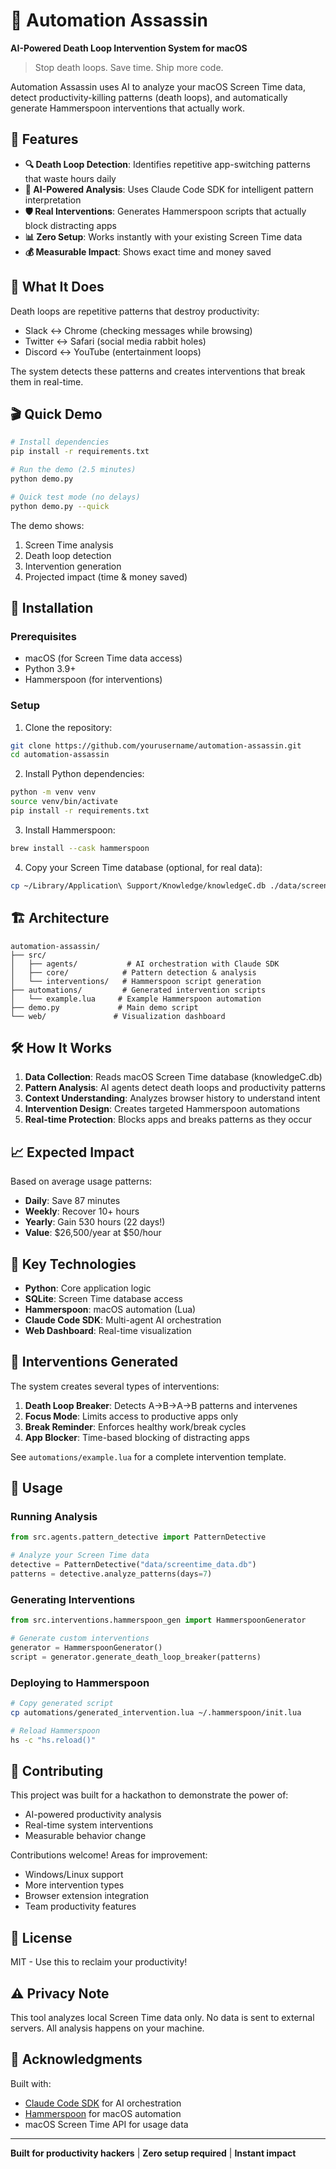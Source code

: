 # 🎯 Automation Assassin

**AI-Powered Death Loop Intervention System for macOS**

> Stop death loops. Save time. Ship more code.

Automation Assassin uses AI to analyze your macOS Screen Time data, detect productivity-killing patterns (death loops), and automatically generate Hammerspoon interventions that actually work.

## 🚀 Features

- **🔍 Death Loop Detection**: Identifies repetitive app-switching patterns that waste hours daily
- **🤖 AI-Powered Analysis**: Uses Claude Code SDK for intelligent pattern interpretation
- **🛡️ Real Interventions**: Generates Hammerspoon scripts that actually block distracting apps
- **📊 Zero Setup**: Works instantly with your existing Screen Time data
- **💰 Measurable Impact**: Shows exact time and money saved

## 📸 What It Does

Death loops are repetitive patterns that destroy productivity:
- Slack ↔ Chrome (checking messages while browsing)
- Twitter ↔ Safari (social media rabbit holes)  
- Discord ↔ YouTube (entertainment loops)

The system detects these patterns and creates interventions that break them in real-time.

## 🎬 Quick Demo

```bash
# Install dependencies
pip install -r requirements.txt

# Run the demo (2.5 minutes)
python demo.py

# Quick test mode (no delays)
python demo.py --quick
```

The demo shows:
1. Screen Time analysis
2. Death loop detection
3. Intervention generation
4. Projected impact (time & money saved)

## 🔧 Installation

### Prerequisites

- macOS (for Screen Time data access)
- Python 3.9+
- Hammerspoon (for interventions)

### Setup

1. Clone the repository:
```bash
git clone https://github.com/yourusername/automation-assassin.git
cd automation-assassin
```

2. Install Python dependencies:
```bash
python -m venv venv
source venv/bin/activate
pip install -r requirements.txt
```

3. Install Hammerspoon:
```bash
brew install --cask hammerspoon
```

4. Copy your Screen Time database (optional, for real data):
```bash
cp ~/Library/Application\ Support/Knowledge/knowledgeC.db ./data/screentime_data.db
```

## 🏗️ Architecture

```
automation-assassin/
├── src/
│   ├── agents/           # AI orchestration with Claude SDK
│   ├── core/            # Pattern detection & analysis
│   └── interventions/   # Hammerspoon script generation
├── automations/         # Generated intervention scripts
│   └── example.lua     # Example Hammerspoon automation
├── demo.py             # Main demo script
└── web/               # Visualization dashboard
```

## 🛠️ How It Works

1. **Data Collection**: Reads macOS Screen Time database (knowledgeC.db)
2. **Pattern Analysis**: AI agents detect death loops and productivity patterns
3. **Context Understanding**: Analyzes browser history to understand intent
4. **Intervention Design**: Creates targeted Hammerspoon automations
5. **Real-time Protection**: Blocks apps and breaks patterns as they occur

## 📈 Expected Impact

Based on average usage patterns:
- **Daily**: Save 87 minutes
- **Weekly**: Recover 10+ hours
- **Yearly**: Gain 530 hours (22 days!)
- **Value**: $26,500/year at $50/hour

## 🔑 Key Technologies

- **Python**: Core application logic
- **SQLite**: Screen Time database access
- **Hammerspoon**: macOS automation (Lua)
- **Claude Code SDK**: Multi-agent AI orchestration
- **Web Dashboard**: Real-time visualization

## 🎯 Interventions Generated

The system creates several types of interventions:

1. **Death Loop Breaker**: Detects A→B→A→B patterns and intervenes
2. **Focus Mode**: Limits access to productive apps only
3. **Break Reminder**: Enforces healthy work/break cycles
4. **App Blocker**: Time-based blocking of distracting apps

See `automations/example.lua` for a complete intervention template.

## 🚦 Usage

### Running Analysis

```python
from src.agents.pattern_detective import PatternDetective

# Analyze your Screen Time data
detective = PatternDetective("data/screentime_data.db")
patterns = detective.analyze_patterns(days=7)
```

### Generating Interventions

```python
from src.interventions.hammerspoon_gen import HammerspoonGenerator

# Generate custom interventions
generator = HammerspoonGenerator()
script = generator.generate_death_loop_breaker(patterns)
```

### Deploying to Hammerspoon

```bash
# Copy generated script
cp automations/generated_intervention.lua ~/.hammerspoon/init.lua

# Reload Hammerspoon
hs -c "hs.reload()"
```

## 🤝 Contributing

This project was built for a hackathon to demonstrate the power of:
- AI-powered productivity analysis
- Real-time system interventions
- Measurable behavior change

Contributions welcome! Areas for improvement:
- Windows/Linux support
- More intervention types
- Browser extension integration
- Team productivity features

## 📄 License

MIT - Use this to reclaim your productivity!

## ⚠️ Privacy Note

This tool analyzes local Screen Time data only. No data is sent to external servers. All analysis happens on your machine.

## 🙏 Acknowledgments

Built with:
- [Claude Code SDK](https://docs.anthropic.com/claude/docs/claude-code) for AI orchestration
- [Hammerspoon](https://www.hammerspoon.org/) for macOS automation
- macOS Screen Time API for usage data

---

**Built for productivity hackers** | **Zero setup required** | **Instant impact**